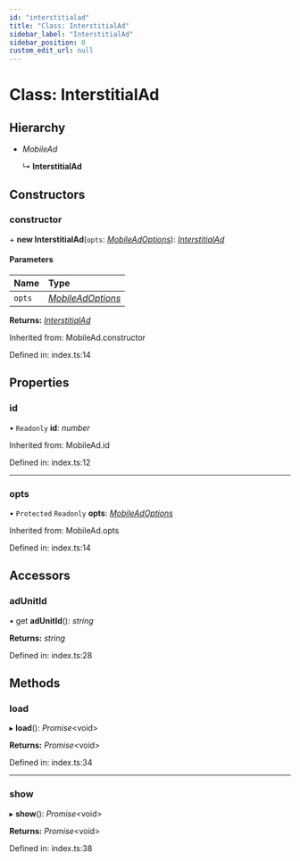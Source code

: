 ```yaml
---
id: "interstitialad"
title: "Class: InterstitialAd"
sidebar_label: "InterstitialAd"
sidebar_position: 0
custom_edit_url: null
---
```


# Class: InterstitialAd

## Hierarchy

- *MobileAd*

  ↳ **InterstitialAd**

## Constructors

### constructor

\+ **new InterstitialAd**(`opts`: [*MobileAdOptions*](../index.md#mobileadoptions)): [*InterstitialAd*](interstitialad.md)

#### Parameters

| Name | Type |
| :------ | :------ |
| `opts` | [*MobileAdOptions*](../index.md#mobileadoptions) |

**Returns:** [*InterstitialAd*](interstitialad.md)

Inherited from: MobileAd.constructor

Defined in: index.ts:14

## Properties

### id

• `Readonly` **id**: *number*

Inherited from: MobileAd.id

Defined in: index.ts:12

___

### opts

• `Protected` `Readonly` **opts**: [*MobileAdOptions*](../index.md#mobileadoptions)

Inherited from: MobileAd.opts

Defined in: index.ts:14

## Accessors

### adUnitId

• get **adUnitId**(): *string*

**Returns:** *string*

Defined in: index.ts:28

## Methods

### load

▸ **load**(): *Promise*<void\>

**Returns:** *Promise*<void\>

Defined in: index.ts:34

___

### show

▸ **show**(): *Promise*<void\>

**Returns:** *Promise*<void\>

Defined in: index.ts:38
